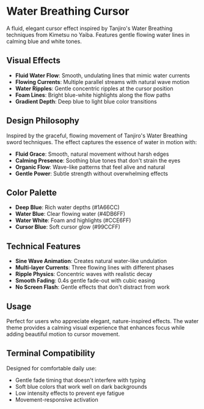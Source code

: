 # Water Breathing Cursor

A fluid, elegant cursor effect inspired by Tanjiro's Water Breathing techniques from Kimetsu no Yaiba. Features gentle flowing water lines in calming blue and white tones.

## Visual Effects

- **Fluid Water Flow**: Smooth, undulating lines that mimic water currents
- **Flowing Currents**: Multiple parallel streams with natural wave motion  
- **Water Ripples**: Gentle concentric ripples at the cursor position
- **Foam Lines**: Bright blue-white highlights along the flow paths
- **Gradient Depth**: Deep blue to light blue color transitions

## Design Philosophy

Inspired by the graceful, flowing movement of Tanjiro's Water Breathing sword techniques. The effect captures the essence of water in motion with:

- **Fluid Grace**: Smooth, natural movement without harsh edges
- **Calming Presence**: Soothing blue tones that don't strain the eyes
- **Organic Flow**: Wave-like patterns that feel alive and natural
- **Gentle Power**: Subtle strength without overwhelming effects

## Color Palette

- **Deep Blue**: Rich water depths (#1A66CC) 
- **Water Blue**: Clear flowing water (#4DB6FF)
- **Water White**: Foam and highlights (#CCE6FF)
- **Cursor Blue**: Soft cursor glow (#99CCFF)

## Technical Features

- **Sine Wave Animation**: Creates natural water-like undulation
- **Multi-layer Currents**: Three flowing lines with different phases
- **Ripple Physics**: Concentric waves with realistic decay
- **Smooth Fading**: 0.4s gentle fade-out with cubic easing
- **No Screen Flash**: Gentle effects that don't distract from work

## Usage

Perfect for users who appreciate elegant, nature-inspired effects. The water theme provides a calming visual experience that enhances focus while adding beautiful motion to cursor movement.

## Terminal Compatibility

Designed for comfortable daily use:
- Gentle fade timing that doesn't interfere with typing
- Soft blue colors that work well on dark backgrounds  
- Low intensity effects to prevent eye fatigue
- Movement-responsive activation
